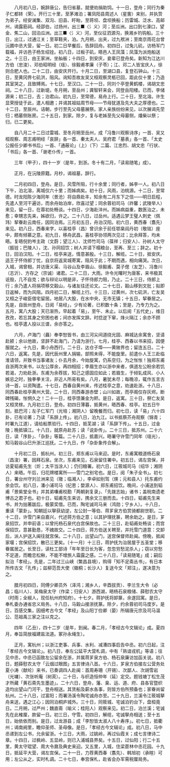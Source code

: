 <!-- { "loadSidebar": true } -->
　　八月初八日，婉辞唐公，告归省墓，就便劝捐助饲。十一日，登舟；同行为秦子仁都转（荣）。开行三十里，至茅滩泊；署凤阳县周述人（星讆）来别，并执贽为弟子。经安澜集、双沟、旧县、盱眙，至蒋坝、盘坝换船；历雷城、泛水、高邮州，谒露筋祠。经邵伯，过扬州，出三■〈氵义〉河；至瓜洲。出口到七濠口，望金、焦二山，回泊瓜洲。出三■〈氵义〉河，至仪征泗源沟，换湘乡钓钩船。三十日，出江，过通江关；至草鞋夹，泊。九月朔，出夹，过九袱洲；至南京雨花台曾沅圃中丞大营，留一日。初二日早餐后，告辞回舟。初四日，过兔儿矶，访杨军门载福，并访邑子杨生绍铨。初八日，过板子矶，晤邑人王凤藻；凤藻为派炮船送之。十三日，由王家洲，坐舢舨；十四日，到安庆，妾辈已登舟矣。新知为江达川方伯（忠浚）、邓伯昭明经（瑶）、徐毅甫孝廉（子苓）；江、邓二人皆宝庆人，徐则合肥人也。二十二日，由安庆开行。十月二日，至湖口县，复登石钟山。十三日，至黄冈界七矶洪，阻风。询知吾故友吴又桓观察灵柩已回，距此仅十里；乃造其室哭之，且致赙焉。十七日，至汉口。二十一日，同刘个亭登黄鹤楼，谒胡文忠祠。二十八日，过新堤。冬月朔，至岳州；龚智轩来会，同登岳阳楼。已而，李储源来；初二日，去；泊君山。初九日，至常德，易舟上行。二十日，至北溶。许生显荣授徒于此，遣人相邀；并谒其祖姑周节母——节母犹道及先大夫之厚德也。二十二日，至辰州。诘朝，步行至先父母墓展祭。家人亲族纷纷来见，以次展谒先茔归；栖墓侧账房。二十五日，到家。除夕，复与老姊至先父母墓侧，燔柴以祭；归，已二更矣。

　　自八月二十二日过雷城、至冬月朔至岳州，成「冯鲁川观察诗序」一首、吴又桓观察、周志甫明经「哀辞」各一首、秦太夫人、吴府君「墓表」各一首、「太史公报任少卿书书后」一首、「通蔽论」（上）（下）二篇、江忠烈、胡文忠「行状、「书后」各一首、「谢老仆传」一首。

　　三年（甲子），四十一岁（是年，到浙。冬十有二月，「读易随笔」成）。

　　正月，在沅陵原籍。月杪，谒祖墓，辞行。

　　二月初四日，登舟。是日，风雪所阻，行十余里；同行者，姊李一人。初八日下午，泊北溶，离城仅六十里；而姊病矣。初十日，风雨，泊桃源。十二日，至常德。时龙阳陈少海同年（景沧）将自鼎赴丰，知余有二月东下之信——明日启程，先遣人至河干遍访，而余舟始泊岸，欣喜过望；同余蓉初司马（祚馨；武陵举人）来见，留一日，在蓉初处畅谈。十四日，少海赴沣州。而姊病益重，数医治之，未愈；幸甥志先来，姊欲归，许之。二十八日，过岳州。适遇云梦王璧人刺史（佩玮）挈眷赴云南任，因同泊焉。三月初五日，舟泊汉阳。初六日，黄西春（翥先）来见。初八日，西春来字，以喜桂亭（昌）曾识余于前任鄂臬阎丹初（敬铭）座中，颇有倾慕之意。初九日，移舟武昌，喜桂亭协领两次见过；比余拜答，均未晤。复晤倪豹岑主政（文蔚；望江人）、沈师竹司马（葆祥；归安人）、孙树人太守（振铨；巴陵人），沈、孙同招饮；树人并请下榻粮台，至再、至三；辞之。初十日，回泊汉阳。十二日，桂亭来送，情意甚殷。十三日，解缆。二十日，抵安庆。适王子怀侍郎丁忧，自京将返吴城寄寓，阻风于此；不期而遇，相向痛哭。次日，入城，谒曾相，并访唐义渠、马谷山及李眉山、徐毅甫、莫子偲（友芝）、冯鲁川（志沂）、方存之（宗诚）诸君。二十二日，大雨。许令光曙时为唐客，来书极其诋毁，几不自克；欲与辩论以明是非，子怀侍郎力阻，乃止。二十三日，侍郎上行；余乃遣人将捐项移交榖山，与诸友往还论文。二十七日，榖山移到文批；拟即日返棹，而为风阻。四月初二日，解缆上行。十三日，过黄州，次七矶洪，亡友吴又桓之子峻臣借宅留居。地居八大股，在水中央，无市无镇；十五日，挈眷居之。先是，自辰州登舟，日阅「易经」，少有论著，已积数十条；至是，乃专力为之。五月，寓八大股；天已渐热，早起着「易」，至午、未止。以后阅「五代史」，维日孜孜，若忘其身之穷困也者；间亦发挥文辞。时捻逆下窜，烽火隔江；余亦不顾也。桂亭遣人投以兰谱，余亦答之。

　　六月，卢海门（灥）奉李恕皆书，由三河尖间道绕光固、麻城达余寓舍，坚请赴颍；余以他故，坚辞不赴海门，乃请为浙行。七月，桂亭、西春以书来招，因便服就之。十九日，乘小舟西行。二十日，达仓子埠——黄陂界也；留连五日。二十六日，返寓。先是，因代辰州里人捐输，部照未得，不能旋里。前遣仆人王三赴临淮请领，并致书当事诸友；仆去月余，今始旋寓，仍系空归，为之怅怅！独郑东甫自浙两次来书，以左公厚余，再四相招；李眉生亦以浙中来者，俱道左公盼余若饥若渴，力劝赴浙。东甫为余荐拔，知己之感固应如此；若眉生，于倾轧成风、小人嫉忌之时，独拳拳关注，非近人所易有矣。八月，暑犹未尽；每晚凉，辄作五言古诗一首，以资陶遣。十七日，西春自黄州来，传述桂亭之意，劝速赴浙。十八日，同西春赴桂亭黄州大营。二十日，同西春游赤壁；山川如故，而亭阁仅存灰烬。断碑残碣，怅惘久之！二十一日，桂亭馈兼金为赆。是日，返寓。三十日，祭亡友吴又桓灵榇。九月初三日，登舟。初四日薄暮，抵黄州，晤西春、桂亭。初五日午刻，抵巴河；左子仁军门（光培；湘阴人）留晚餐而归。初七日，读「易」六十四卦，已有论著；乃读「系辞上传」。初八日，泊九江。以书抵蔡芥舟观察（锦青；时署九江道），请给船票验行。十四日，抵芜湖；读「系辞下传」。十五日，过金陵；晚抵镇江。十八日，就原舟赴苏；读「说卦传」。二十三日，抵苏州。二十六日，读「序卦」、「杂卦」等篇。二十八日，抵嘉兴。晤署守许雪门同年（瑶光），知马榖谷山巳升浙江巡抚。二十九日，作「杂卦象传合解」。

　　十月初二日，抵杭州。初三日，郑东甫以马来迎。是时，东甫寓粮道杨石泉（昌浚）署，因拜石泉。坐次，东甫来见，石泉留住署中。初五日，谒左宫保，并访夏韬甫先生（炘；太平当涂人）；仍归粮署。初六日，江筱城司马（绍华；湘阴人）来晤。午后，归花牌楼寓所——雪门之别宅也。是日，阅「朱子全书」。初七日，署台州守刘兰洲来见（璈；临湘人），李卓如别驾（煐；元和县人）托东甫约余会饮。初八日，潘小浦司马（纪恩；婺源人）、郑东甫招饮。晚间，小浦送到韬甫「景紫堂全书」并其弟嗛甫校勘「两朝剥复录」、「先拨志始」诸书；盖皖南遗老博古之君子也。初十日，韬甫先生来访，携余文三册而去。十四日，韬甫先生来书，并为拙著跋后，极蒙奖借。已而，陶宅诚司马来（鸿勋；宁乡人）。十八日，重读「蒙卦」。知朝廷以拏获幼逆，左公封一等伯、蒋芗泉方伯赏骑都尉世职。二十二日，许雪门来自嘉兴，代述蒋方伯之意；以其护理抚篆，聘余助之。是日，芗泉招饮，并申前语；以曾托杨石泉代白宫保故也。二十三日，赴韬甫处畅谈；而宫保招饮，意甚勤恳，不媿故交。二十四日，蒋方伯送关聘至，并托雪门道意：交卸后，派人护送入闽往就宫保。二十八日，出望山门，送宫保督师赴闽。傍晚，抵闻家堰；宫保招饮，散已三更矣。〔十一月〕十三日，蒋护抚为治居屋于五圣堂；移眷属居之。长至日，读杜工部诗「年年至日长为客，忽忽穷愁泥杀人」；窃以穷愁不足道，而瞻恋松楸，不能不增旅人霜露之感。二十八日，「读易随笔」成；嗣后拟治「孝经」。先是，二年过三山峡（繁昌县境），购得「知不足斋丛书」，有日本所传古文「孔传」；兹柳范吾大使（徽桐；长沙人）复送今文「郑注」，遂决意为之。

　　腊月初四日，同傅少卿员外（泽鸿；湘乡人，辛酉拔贡）、李兰生大令（必昌；临川人）、吴梅泉太守（作梁；归安人）游西湖，晤杨石泉粮储、薛慰农太守（时雨；全椒人，现任杭州府知府）。十七夕。蒋护抚将卸篆，余遂回寓。是日，奉札委办通省忠义局务。十八日，马榖山接浙抚篆。除夕，约余蓉初司马度岁。是日，百感交集，因细考古今文「孝经」及山阳丁俭卿（晏）所辑唐元宗及司马温公、范祖禹三家之注以克之。

　　四年（乙丑），四十二岁（是年，到闽。春二月，「孝经古今文辑论」成。夏四月，奉旨简放福建盐法道。冢孙永绳生）。

　　正月，寓杭州；以浙江吏事、兵事、水利、减漕四事启告中丞。初六日起，注「孝经古今文辑论」。初八日，奉左公延平大营札调，中有「熟谙戎机」等语；往见中丞，中丞已函致左公留余在浙，并属蒋芗泉方伯、杨石泉廉访加函关说。初八日，题薛慰农太守「云烟过眼图」五言律诗八首。十六日，芗泉方伯接左公营务处夏小涛（献纶）来书，已奏调四人赴闽：首周寿珊（开锡）、次鄙人、次胡雪岩（光墉）、次张听庵（树菼）。二十日，与织造恒仲年（延）定交。题钱塘丁松生茂才所藏「黄石斋先生墨迹」。二十六日，登舟，藩、臬、运、道、府、县各官暨织造均出望山门河干，登舟相送。其赁船及薪水各事，则皆方伯所预备也；家眷尚留杭州。二十八日，过富阳；而署汤溪令陶宅诚舟亦至。二十九日，兰溪令江筱城拏舟来送，遇之江心；因同泊桐庐城外。三十日，同筱城、宅诚泊钓台下，盘桓竟日。二月朔，过严州；魏直斋（喻义；桂阳人）观察来见。初二日，泊兰溪；宅诚先在此榷厘，款留一日。初三日，守雪。初四日，解缆，宅诚拏舟相送；至十五日，始依依而别。是日，过龙游县；成「李恕皆太淑人八十寿序」。初七日，抵衢州；谒南阙里，瞻仰圣师、圣母像。是日，「孝经古今文辑论」成。初八日，马中丞递到左公书，允余留浙。十三日，大雨，过姚岭，再过仙霞关；成七言律诗二章。十四日，过枫岭、五显岭，则已入浦城县界矣。十五日，过仙阳；行二十五里，黄太守琨望、周大令鼐及典史来迎。又五里，入城，住梁茞林中丞花园。十九日，抵延平大营，谒左宫保。二十一日，力荐黄西春（翥先）、韩旭初（承暄）可用；左公从之，实时札调。二十七日，奉宫保札，赴省会办军需税厘局务。

